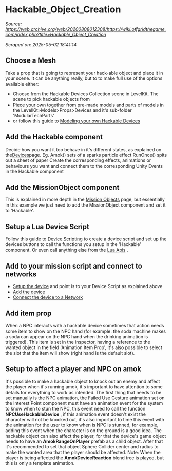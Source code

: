 # Hackable_Object_Creation

*Source: https://web.archive.org/web/20200808012308/https://wiki.offgridthegame.com/index.php?title=Hackable_Object_Creation*

*Scraped on: 2025-05-02 18:41:14*

## Choose a Mesh
Take a prop that is going to represent your hack-able object and place it in your scene.
It can be anything really, but to to make full use of the options available either:
* Choose from the Hackable Devices Collection scene in LevelKit.
The scene to pick hackable objects from
* Piece your own together from pre-made models and parts of models in the LevelKit>Models>Props>Devices and it's sub-folder 'ModularTechParts'
* or follow this guide to [Modeling your own Hackable Devices](Modeling_your_own_Hackable_Devices.md)
## Add the Hackable component
Decide how you want it too behave in it's different states, as explained on the[Devices](Devices.md)page.
Eg. 
Amok() sets of a sparks particle effect 
RunOnce() spits out a sheet of paper
Create the corresponding effects, animations or behaviours you want and connect them to the corresponding Unity Events in the Hackable component
## Add the MissionObject component
This is explained in more depth in the [Mission Objects](Mission_Objects.md) page, but essentially in this example we just need to add the MissionObject component and set it to 'Hackable'.
## Setup a Lua Device Script
Follow this guide to [Device Scripting](Device_Scripting.md) to create a device script and set up the devices buttons to call the functions you setup in the 'Hackable' component.
Or even call anything else from the [Lua Apis](Category:LuaAPI.md) .
## Add to your mission script and connect to networks
* [Setup the device](Mission_Scripting.md) and point is to your Device Script as explained above
* [Add the device](Mission_Scripting.md)
* [Connect the device to a Network](Mission_Scripting.md)
## Add item prop
When a NPC interacts with a hackable device sometimes that action needs some item to show on the NPC hand (for example: the soda machine makes a soda can appear on the NPC hand when the drinking animation is triggered). This item is set in the inspector, having a reference to the wanted object in the field 'Animation Item Prop', it's also possible to select the slot that the item will show (right hand is the default slot).
## Setup to affect a player and NPC on amok
It's possible to make a hackable object to knock out an enemy and affect the player when it's running amok, it's important to have attention to some details for everything to work as intended.
The first thing that needs to be set manually is the NPC animation, the Failed Use Gesture animation set on the Interest Point component must have an animation event for the system to know when to stun the NPC, this event need to call the function **NPCUseHackableDevice** , if this animation event doesn't exist the character will not be knocked out, it's also important to time this event with the animation for the user to know when is NPC is stunned, for example, adding this event when the character is on the ground is a good idea.
The hackable object can also affect the player, for that the device's game object needs to have an **AmokRangeOnPlayer** prefab as a child object. After that it's recommended to set that object Sphere Collider center and radius to make the wanted area that the player should be affected.
Note: When the player is being affected the **AmokDeviceReaction** blend tree is played, but this is only a template animation.